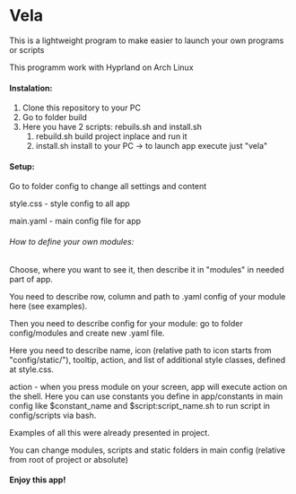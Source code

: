 # Vela

This is a lightweight program to make easier to launch your own programs or scripts

This programm work with Hyprland on Arch Linux

#### Instalation:

1. Clone this repository to your PC
2. Go to folder build
3. Here you have 2 scripts: rebuils.sh and install.sh
   1. rebuild.sh build project inplace and run it
   2. install.sh install to your PC -> to launch app execute just "vela"

#### Setup:

Go to folder config to change all settings and content

style.css - style config to all app

main.yaml - main config file for app

###### How to define your own modules:

Choose, where you want to see it, then describe it in "modules" in needed part of app.

You need to describe row, column and path to .yaml config of your module here (see examples).

Then you need to describe config for your module: go to folder config/modules and create new .yaml file.

Here you need to describe name, icon (relative path to icon starts from "config/static/"), tooltip, action, and list of additional style classes, defined at style.css.

action - when you press module on your screen, app will execute action on the shell. Here you can use constants you define in app/constants in main config like $constant_name and \$script:script_name.sh to run script in config/scripts via bash.

Examples of all this were already presented in project.

You can change modules, scripts and static folders in main config (relative from root of project or absolute)

#### Enjoy this app!

